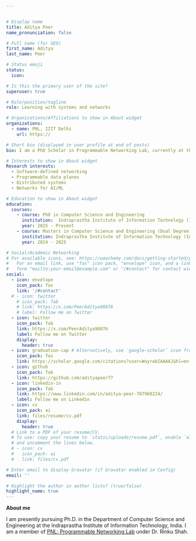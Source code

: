 ```yaml
---


# Display name
title: Aditya Peer
name_pronunciation: false

# Full name (for SEO)
first_name: Aditya 
last_name: Peer

# Status emoji
status:
  icon:

# Is this the primary user of the site?
superuser: true

# Role/position/tagline
role: Learning with systems and networks

# Organizations/Affiliations to show in About widget
organizations:
  - name: PNL, IIIT Delhi
    url: https://

# Short bio (displayed in user profile at end of posts)
bio: I am a PhD Scholar in Programmable Networking Lab, currently at the IIIT Delhi (India).

# Interests to show in About widget
Research interests:
  - Software-defined networking
  - Programmable data planes
  - Distributed systems
  - Networks for AI/ML

# Education to show in About widget
education:
  courses:
    - course: PhD in Computer Science and Engineering
      institution:  Indraprastha Institute of Information Technology (India)
      year: 2025 - Present
    - course: Masters in Computer Science and Engineering (Dual Degree)
      institution: Indraprastha Institute of Information Technology (India)
      year: 2024 - 2025

# Social/Academic Networking
# For available icons, see: https://wowchemy.com/docs/getting-started/page-builder/#icons
#   For an email link, use "fas" icon pack, "envelope" icon, and a link in the
#   form "mailto:your-email@example.com" or "/#contact" for contact widget.
social:
  - icon: envelope
    icon_pack: fas
    link: '/#contact'
  # - icon: twitter
    # icon_pack: fab
    # link: https://x.com/PeerAditya98076
    # label: Follow me on Twitter
  - icon: twitter
    icon_pack: fab
    link: https://x.com/PeerAditya98076
    label: Follow me on Twitter
    display:
      header: true
  - icon: graduation-cap # Alternatively, use `google-scholar` icon from `ai` icon pack
    icon_pack: fas
    link: https://scholar.google.com/citations?user=WoyrwbIAAAAJ&hl=en
  - icon: github
    icon_pack: fab
    link: https://github.com/adityapeer77
  - icon: linkedin-in
    icon_pack: fab
    link: https://www.linkedin.com/in/aditya-peer-787960224/
    label: Follow me on Linkedin
  - icon: cv
    icon_pack: ai
    link: files/resume/cv.pdf
    display:
      header: true
  # Link to a PDF of your resume/CV.
  # To use: copy your resume to `static/uploads/resume.pdf`, enable `ai` icons in `params.yaml`,
  # and uncomment the lines below.
  # - icon: cv
  #   icon_pack: ai
  #   link: files/cv.pdf

# Enter email to display Gravatar (if Gravatar enabled in Config)
email: ''

# Highlight the author in author lists? (true/false)
highlight_name: true
---
```


**About me**

I am presently pursuing Ph.D. in the Department of Computer Science and Engineering at the Indraprastha Institute of Information Technology, India. I am a member of [PNL: Programmable Networking Lab](https://) under Dr. Rinku Shah.

<!-- **Open source and open data**
* [Dalton-Dataset](https://github.com/prasenjit52282/dalton-dataset) on Indoor Air pollution and Activites, India 
* [Bus Trajectory](https://github.com/stilllearningsoumya/bus_trajectory_dataset) Dataset for [54 feet-route](https://www.google.com/maps/dir/durgapur/54+Feet/@23.5347909,87.2863414,15z/data=!3m1!4b1!4m13!4m12!1m5!1m1!1s0x39f7710b47a89171:0x429e1bdb57e009dd!2m2!1d87.3119227!2d23.5204443!1m5!1m1!1s0x39f7720a874929a9:0x38b8e0691e176312!2m2!1d87.2837139!2d23.5482543?entry=ttu) in Durgapur, India
* [Air Quality](https://github.com/prasenjit52282/AQuaMoHo/tree/master/Data) Dataset for two cities Durgapur and Delhi, India
* [BuStop](https://github.com/prasenjit52282/BuStop) framework detects stay-location types for public bus
* [AQuaMoHo](https://github.com/prasenjit52282/AQuaMoHo) framework annotate air quality from Thermo-Hygrometer -->

<!-- **Outreach**

* [Distributed Systems](https://medium.com/@prasenjitkarmakar52282) blogs for beginners and advanced learners
* [shardQ](https://github.com/prasenjit52282/shardQ), MQTT-clone implementation for advanced flask and docker users
* [LKMs](https://github.com/prasenjit52282/linux_LKM) with proc and ioctl interface for kernel developers -->